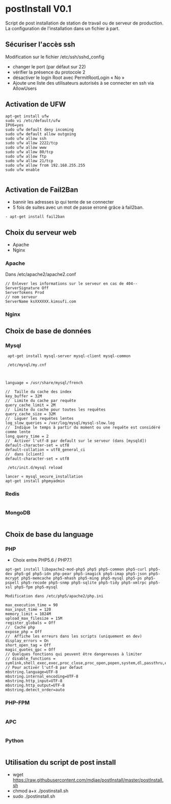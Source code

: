 # postInstall V0.1

Script de post installation de station de travail ou de serveur de production.
La configuration de l'installation dans un fichier à part.

## Sécuriser l'accès ssh

Modification sur le fichier /etc/ssh/sshd_config

- changer le port (par défaut sur 22)
- vérifier la présence du protocole 2  
- désactiver le login Root avec PermitRootLogin « No » 
- Ajoute une liste des utilisateurs autorisés à se connecter en ssh via AllowUsers 

## Activation de UFW

```
apt-get install ufw
sudo vi /etc/default/ufw
IPV6=yes
sudo ufw default deny incoming
sudo ufw default allow outgoing
sudo ufw allow ssh
sudo ufw allow 2222/tcp
sudo ufw allow www
sudo ufw allow 80/tcp 
sudo ufw allow ftp
sudo ufw allow 21/tcp 
sudo ufw allow from 192.168.255.255
sudo ufw enable


```

## Activation de Fail2Ban

- bannir les adresses ip qui tente de se connecter 
- 5 fois de suites avec un mot de passe erroné grâce à fail2ban.
```
- apt-get install fail2ban
```

## Choix du serveur web 

- Apache
- Nginx

### Apache

Dans /etc/apache2/apache2.conf
```
// Enlever les informations sur le serveur en cas de 404--
ServerSignature Off
ServerTokens Prod
// nom serveur
ServerName ksXXXXXX.kimsufi.com
```
### Nginx



## Choix de base de données


### Mysql

```
 apt-get install mysql-server mysql-client mysql-common
 
 /etc/mysql/my.cnf
 


language = /usr/share/mysql/french

//  Taille du cache des index
key_buffer = 32M
//  Limite du cache par requête
query_cache_limit = 2M
//  Limite du cache pour toutes les requêtes
query_cache_size = 32M
//  Loguer les requêtes lentes
log_slow_queries = /var/log/mysql/mysql-slow.log
//  Indique le temps à partir du moment ou une requête est considéré comme lente
long_query_time = 2
//  Activer l'utf-8 par default sur le serveur (dans [mysqld])
default-character-set = utf8
default-collation = utf8_general_ci
//  dans [client]
default-character-set = utf8

 /etc/init.d/mysql reload
 
lancer « mysql_secure_installation
apt-get install phpmyadmin
``` 
 
### Redis
```
```

 
### MongoDB
```
```

## Choix de base du language

### PHP

- Choix entre PHP5.6 / PHP7.1
```
apt-get install libapache2-mod-php5 php5 php5-common php5-curl php5-dev php5-gd php5-idn php-pear php5-imagick php5-imap php5-json php5-mcrypt php5-memcache php5-mhash php5-ming php5-mysql php5-ps php5-pspell php5-recode php5-snmp php5-sqlite php5-tidy php5-xmlrpc php5-xsl php5-fpm php5-mysql

Modification dans /etc/php5/apache2/php.ini

max_execution_time = 90
max_input_time = 120
memory_limit = 1024M
upload_max_filesize = 15M
register_globals = Off
//  Cache php
expose_php = Off
//  Affiche les erreurs dans les scripts (uniquement en dev)
display_errors = On
short_open_tag = Off
magic_quotes_gpc = Off
// Quelques fonctions qui peuvent être dangereuses à limiter
// disable_functions = symlink,shell_exec,exec,proc_close,proc_open,popen,system,dl,passthru,escapeshellarg,escapeshellcmd
// Pour activer l'utf-8 par defaut
mbstring.language=UTF-8
mbstring.internal_encoding=UTF-8
mbstring.http_input=UTF-8
mbstring.http_output=UTF-8
mbstring.detect_order=auto
```

### PHP-FPM

```
```

### APC


```
```

### Python

 
```
```

## Utilisation du script de post install

- wget https://raw.githubusercontent.com/mdjae/postInstall/master/postInstall.sh
- chmod a+x ./postinstall.sh
- sudo ./postinstall.sh
